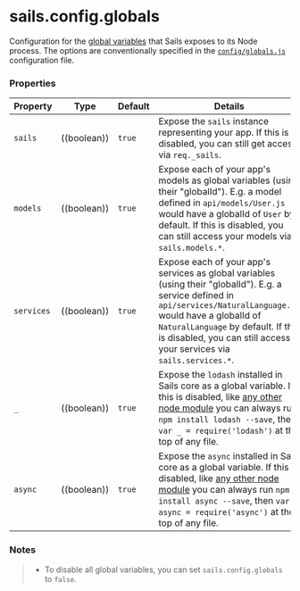 # sails.config.globals


Configuration for the [global variables](http://sailsjs.org/documentation/reference/Globals) that Sails exposes to its Node process.  The options are conventionally specified in the [`config/globals.js`](http://sailsjs.org/documentation/anatomy/myApp/config/globals.js.html) configuration file.



### Properties

| Property    | Type       | Default   | Details |
|-------------|:----------:|-----------|---------|
| `sails` | ((boolean)) | `true` | Expose the `sails` instance representing your app.  If this is disabled, you can still get access via `req._sails`.
| `models` | ((boolean)) | `true` | Expose each of your app's models as global variables (using their "globalId").  E.g. a model defined in `api/models/User.js` would have a globalId of `User` by default.   If this is disabled, you can still access your models via `sails.models.*`.
| `services` | ((boolean)) | `true` | Expose each of your app's services as global variables (using their "globalId").  E.g. a service defined in `api/services/NaturalLanguage.js` would have a globalId of `NaturalLanguage` by default.  If this is disabled, you can still access your services via `sails.services.*`.
| `_`  | ((boolean))     | `true`  | Expose the `lodash` installed in Sails core as a global variable. If this is disabled, like [any other node module](https://soundcloud.com/marak/marak-the-node-js-rap) you can always run `npm install lodash --save`, then `var _ = require('lodash')` at the top of any file.
| `async`  | ((boolean)) | `true` | Expose the `async` installed in Sails core as a global variable.  If this is disabled, like [any other node module](https://soundcloud.com/marak/marak-the-node-js-rap) you can always run `npm install async --save`, then `var async = require('async')` at the top of any file.

### Notes

> + To disable all global variables, you can set `sails.config.globals` to `false`.




<docmeta name="displayName" value="sails.config.globals">
<docmeta name="pageType" value="property">

